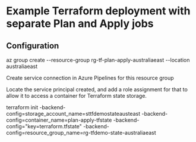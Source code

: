 # Example Terraform deployment with separate Plan and Apply jobs

## Configuration

az group create --resource-group rg-tf-plan-apply-australiaeast --location australiaeast

Create service connection in Azure Pipelines for this resource group

Locate the service principal created, and add a role assignment for that to allow it to access a container for Terraform state storage.

terraform init -backend-config=storage_account_name=sttfdemostateausteast -backend-config=container_name=plan-apply-tfstate -backend-config="key=terraform.tfstate" -backend-config=resource_group_name=rg-tfdemo-state-australiaeast